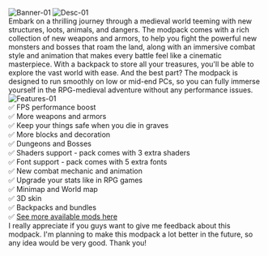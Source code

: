 ![Banner-01](https://user-images.githubusercontent.com/100850335/215265619-e7c5b2b0-3d1f-4191-8ae7-bfd8d82f45c6.jpg)
![Desc-01](https://user-images.githubusercontent.com/100850335/215265633-0a744801-b188-47ed-8867-18c994560ac8.jpg)                                                  
Embark on a thrilling journey through a medieval world teeming with new structures, loots, animals, and dangers. The modpack comes with a rich collection of new weapons and armors, to help you fight the powerful new monsters and bosses that roam the land, along with an immersive combat style and animation that makes every battle feel like a cinematic masterpiece. With a backpack to store all your treasures, you'll be able to explore the vast world with ease. And the best part? The modpack is designed to run smoothly on low or mid-end PCs, so you can fully immerse yourself in the RPG-medieval adventure without any performance issues.
![Features-01](https://user-images.githubusercontent.com/100850335/215265714-efe2561c-ff4b-489c-9efd-8846aef1973b.jpg)                                                  
✅ FPS performance boost                                                                                                                                                 
✅ More weapons and armors                                                                                                                                               
✅ Keep your things safe when you die in graves                                                                                                                           
✅ More blocks and decoration                                                                                                                                             
✅ Dungeons and Bosses                                                                                                                                                   
✅ Shaders support - pack comes with 3 extra shaders                                                                                                                     
✅ Font support - pack comes with 5 extra fonts                                                                                                                           
✅ New combat mechanic and animation                                                                                                                                     
✅ Upgrade your stats like in RPG games                                                                                                                                   
✅ Minimap and World map                                                                                                                                                 
✅ 3D skin                                                                                                                                                               
✅ Backpacks and bundles                                                                                                                                                 
✅ [See more available mods here](https://github.com/RDiamonds/Kryptoz-World/wiki/Mods-list)                                                                                                                                                                                                                                                       
I really appreciate if you guys want to give me feedback about this modpack. I'm planning to make this modpack a lot better in the future, so any idea would be very good. Thank you!
